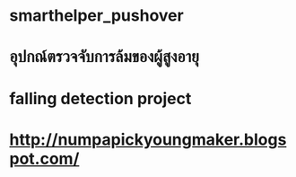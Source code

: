 # smarthelper_pushover
# อุปกณ์ตรวจจับการล้มของผู้สูงอายุ
# falling detection project 
# http://numpapickyoungmaker.blogspot.com/
